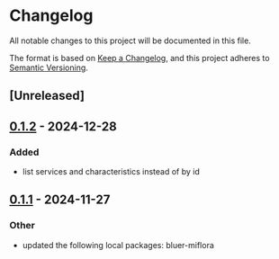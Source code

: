 # Changelog

All notable changes to this project will be documented in this file.

The format is based on [Keep a Changelog](https://keepachangelog.com/en/1.0.0/),
and this project adheres to [Semantic Versioning](https://semver.org/spec/v2.0.0.html).

## [Unreleased]

## [0.1.2](https://github.com/jdrouet/bluer-miflora/compare/bluer-miflora-cli-v0.1.1...bluer-miflora-cli-v0.1.2) - 2024-12-28

### Added

- list services and characteristics instead of by id

## [0.1.1](https://github.com/jdrouet/bluer-miflora/compare/bluer-miflora-cli-v0.1.0...bluer-miflora-cli-v0.1.1) - 2024-11-27

### Other

- updated the following local packages: bluer-miflora
